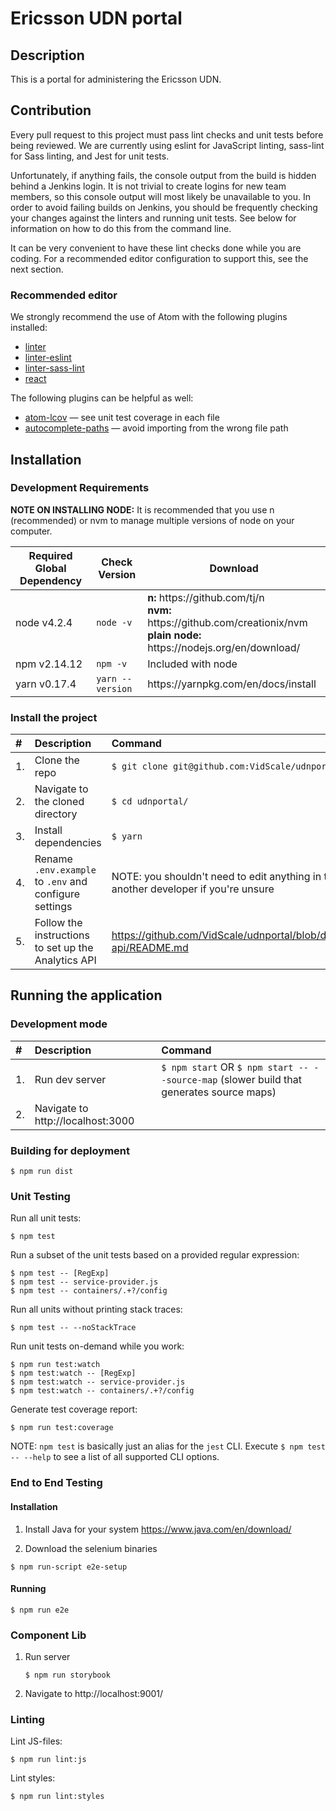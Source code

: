 # Ericsson UDN portal


## Description

This is a portal for administering the Ericsson UDN.

## Contribution

Every pull request to this project must pass lint checks and unit tests before being reviewed. We are currently using eslint for JavaScript linting, sass-lint for Sass linting, and Jest for unit tests.

Unfortunately, if anything fails, the console output from the build is hidden behind a Jenkins login. It is not trivial to create logins for new team members, so this console output will most likely be unavailable to you. In order to avoid failing builds on Jenkins, you should be frequently checking your changes against the linters and running unit tests. See below for information on how to do this from the command line.

It can be very convenient to have these lint checks done while you are coding. For a recommended editor configuration to support this, see the next section.

### Recommended editor

We strongly recommend the use of Atom with the following plugins installed:
- [linter]
- [linter-eslint]
- [linter-sass-lint]
- [react]

The following plugins can be helpful as well:

- [atom-lcov] &mdash; see unit test coverage in each file
- [autocomplete-paths] &mdash; avoid importing from the wrong file path

## Installation

### Development Requirements

**NOTE ON INSTALLING NODE:** It is recommended that you use n (recommended) or nvm to manage multiple versions of node on your computer.
<table>
  <thead>
    <tr>
      <th>Required Global Dependency</th>
      <th>Check Version</th>
      <th>Download</th>
    </tr>
  </thead>
  <tbody>
    <tr>
      <td>node v4.2.4</td>
      <td><code>node -v</code></td>
      <td>
        <strong>n:</strong> https://github.com/tj/n
        <br>
        <strong>nvm:</strong> https://github.com/creationix/nvm
        <br>
        <strong>plain node:</strong> https://nodejs.org/en/download/
      </td>
    </tr>
    <tr>
      <td>npm v2.14.12</td>
      <td><code>npm -v</code></td>
      <td>Included with node</td>
    </tr>
    <tr>
      <td>yarn v0.17.4</td>
      <td><code>yarn --version</code></td>
      <td>https://yarnpkg.com/en/docs/install</td>
    </tr>
  </tbody>
</table>

### Install the project

| #  | Description                                            | Command                                                                                            |
|:---|:-------------------------------------------------------|:---------------------------------------------------------------------------------------------------|
| 1. | Clone the repo                                         | `$ git clone git@github.com:VidScale/udnportal.git`                                                |
| 2. | Navigate to the cloned directory                       | `$ cd udnportal/`                                                                                  |
| 3. | Install dependencies                                   | `$ yarn`                                                                                           |
| 4. | Rename `.env.example` to `.env` and configure settings | NOTE: you shouldn't need to edit anything in this file, but ask another developer if you're unsure |
| 5. | Follow the instructions to set up the Analytics API    | https://github.com/VidScale/udnportal/blob/develop/analytics-api/README.md                         |

## Running the application

### Development mode
| #  | Description                       | Command                                                                                  |
|:---|:----------------------------------|:-----------------------------------------------------------------------------------------|
| 1. | Run dev server                    | `$ npm start` OR `$ npm start -- --source-map` (slower build that generates source maps) |
| 2. | Navigate to http://localhost:3000 |                                                                                          |


### Building for deployment

```shell
$ npm run dist
```

### Unit Testing
Run all unit tests:

```shell
$ npm test
```

Run a subset of the unit tests based on a provided regular expression:

```shell
$ npm test -- [RegExp]
$ npm test -- service-provider.js
$ npm test -- containers/.+?/config
```

Run all units without printing stack traces:

```shell
$ npm test -- --noStackTrace
```

Run unit tests on-demand while you work:

```shell
$ npm run test:watch
$ npm test:watch -- [RegExp]
$ npm test:watch -- service-provider.js
$ npm test:watch -- containers/.+?/config
```

Generate test coverage report:

```shell
$ npm run test:coverage
```

NOTE: `npm test` is basically just an alias for the `jest` CLI. Execute `$ npm test -- --help` to see a list of all supported CLI options.

### End to End Testing

#### Installation

1. Install Java for your system https://www.java.com/en/download/

2. Download the selenium binaries
```shell
$ npm run-script e2e-setup
```

#### Running
```shell
$ npm run e2e
```

### Component Lib
1. Run server
   ```shell
   $ npm run storybook
   ```

2. Navigate to http://localhost:9001/

### Linting
Lint JS-files:
```shell
$ npm run lint:js
```

Lint styles:
```shell
$ npm run lint:styles
```

 [linter]: https://atom.io/packages/linter
 [linter-eslint]: https://atom.io/packages/linter-eslint
 [linter-sass-lint]: https://atom.io/packages/linter-sass-lint
 [react]: https://atom.io/packages/react
 [atom-lcov]: https://atom.io/packages/atom-lcov
 [autocomplete-paths]: https://atom.io/packages/autocomplete-paths
